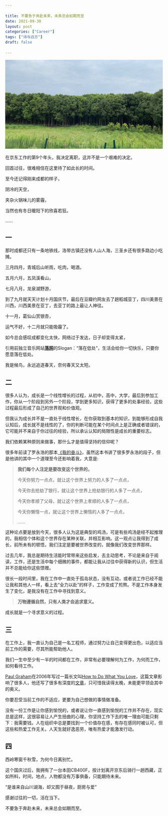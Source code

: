 ```yaml
---

title: 不要急于奔赴未来，未来总会如期而至
date: 2021-09-30
layout: post
categories: ["Career"]
tags: ["诗与远方"]
draft: false

---
```


![成都-青龙湖公园](/images/2021-09-30-i-am-quit/qinglonghu.jpeg "成都-青龙湖公园")

在京东工作的第9个年头，我决定离职，这并不是一个艰难的决定。

回首过往，很难相信在这里待了如此长的时间。

至今还记得刚来成都的样子，

阴冷的天空，

夹杂火锅味儿的雾霾，

当然也有冬日暖阳下的欣喜若狂。

......

## 一

那时成都还只有一条地铁线，洛带古镇还没有人山人海，三圣乡还有很多路边小吃摊。

三月四月，青城后山听雨，吃肉，喝酒，

五月六月，五凤溪看山，

七月八月，龙泉湖野游，

到了九月就天天计划十月国庆节，最后在豆瓣约网友去了趟稻城亚丁，四川美景在川西，川西美景在亚丁，去亚丁的路上最让人神往。

十一月，葛仙山赏银杏，

运气不好，十二月就只能吸霾了。

如今总会感叹成都变化太快，网络过于发达，日子却变得太紧，

引用前独立音乐网站[**落网**](http://luoo.net)的Slogan：“落在低处”，生活会给你一切快乐，只要你愿意落在低处。

我是候鸟，永远追逐春天，奈何春天又太短。

## 二

很多人认为，成长是一个线性增长的过程，从初中，高中，大学，最后到参加工作，你从一个阶段到另外一个阶段，学到更多知识，获得了更多的处事经验，这些过程最后形成了自己的世界观和价值观。

但我认为成长并不是一直处于线性增长，在你获取到基本的知识，到能够形成自我认知后，成长就不是线性的了，你的判断可能在某个时间点上是正确或者错误的，它可能并不来自于你过往的经验，所以承认认知的局限性是成长的重要标志。

我们依赖某种原则来做事，那什么才是值得坚持的信仰呢？

很多年前读了罗永浩的那本[《我的奋斗》](https://book.douban.com/subject/4741216/)，虽然这本书讲了很多罗永浩的段子，但是他讲的其中一个道理至今还影响着我，大意是:

> **我们每个人注定是要改变这个世界的，**
> 
> 今天你努力一点点，就让这个世界上努力的人多了一点点，
> 
> 今天你去抢劫了银行，就让这个世界上抢劫银行的人多了一点点，
> 
> 今天你孝顺了父母，就让这个世界上孝顺的人多了一点点，
> 
> 今天你懒惰一点，就让这个世界上懒惰的人多了一点点，
> 
> ......

这种论点要是放到今天，很多人认为这是典型的鸡汤，可是有些鸡汤是经不起推理的，我相信个体和这个世界存在某种关联，并相互影响。这一观点让我得到了成长，前所未有的顿悟，我们注定是要被世界改变的，就像我们改变世界那样。

过去几年，我总是期待生活能时常带来这些启发，去主动思考，不论是来自于阅读，工作，还是生活中每个细微的事件，都能让我从过往中获得新的认识，但生活并不总能给你这些馈赠。

很长一段时间里，我在工作中一直处于孤岛状态，没有互动，或者说工作已经不能让我和其他人一样，看上去“全力以赴”的样子，工作变成了煎熬。不是工作本身发生了变化，是我没有在工作中寻找到意义。

> **万物遵循自然，只有人类才会追求意义。**

成长就是一个寻求意义的过程。

## 三

在工作上，我一直认为自己是一名工程师，通过努力让自己变得更出色，以适应当前工作的需要，尽其所能帮助他人。

我们一生中至少有一半的时间都在工作，非常有必要理解何为工作，为何而工作，如何看待工作。

[Paul Graham](http://www.paulgraham.com/bio.html)在2006年写过一篇长文叫[How to Do What You Love](http://www.paulgraham.com/love.html)，这篇文章影响了很多人，他还写了很多有深度的[文章](http://www.paulgraham.com/articles.html)，只可惜我读得太晚，未能更早领会其中的奥义。

你要忍受当前工作的不适应，更要为自己想做的事情做准备。

没有一份工作是让你感到愉悦的，或者说让你一直感到愉悦的工作并不存在，现实总是这样，这很容易让人产生扭曲的心理，你坚持工作下去的唯一理由可能只剩下：我需要钱。人在组织中总是要找到一个价值存在感，有存在感同时被认可，但这些和热爱工作无关。人天生就好逸恶劳，唯有热爱才能激发行动。

## 四

西岭寒窗千秋雪，为何今日离别忙。

这个国庆过后，我拥有了一台本田CB400F，按计划离开京东后骑行一趟西藏，正如所料，时间，地点，人物都没有万事俱备，只能期待未来。

“是谁来自山川湖海，却又囿于昼夜，厨房与爱”

感谢过往的一切，活在当下。

不要急于奔赴未来，未来总会如期而至。